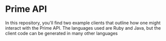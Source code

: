 # Prime API

In this repository, you'll find two example clients that outline how one might
interact with the Prime API. The languages used are Ruby and Java, but the
client code can be generated in many other languages
